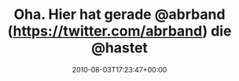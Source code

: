 ---
retweeted: false
source: <a href="http://termtter.org/" rel="nofollow">Termtter</a>
entities:
  hashtags: []
  symbols: []
  user_mentions:
  - name: August Burns Red
    screen_name: abrband
    indices:
    - '21'
    - '29'
    id_str: '778891905971159040'
    id: '778891905971159040'
  - name: Haste The Day
    screen_name: hastetheday
    indices:
    - '34'
    - '46'
    id_str: '18961861'
    id: '18961861'
  urls: []
display_text_range:
- '0'
- '87'
favorite_count: '0'
id_str: '20237340917'
truncated: false
retweet_count: '0'
id: '20237340917'
created_at: Tue Aug 03 17:23:47 +0000 2010
favorited: false
full_text: Oha. Hier hat gerade [@abrband](https://twitter.com/abrband) die [@hastetheday](https://twitter.com/hastetheday)
  überholt. http://www.last.fm/user/bascht
lang: de
tags:
- pesos/twitter
date: '2010-08-03T17:23:47+00:00'
src: https://twitter.com/bascht/status/20237340917
original_url: https://twitter.com/bascht/status/20237340917
type: twitter_tweet
text: Oha. Hier hat gerade [@abrband](https://twitter.com/abrband) die [@hastetheday](https://twitter.com/hastetheday)
  überholt. http://www.last.fm/user/bascht
title: Oha. Hier hat gerade @abrband (https://twitter.com/abrband) die @hastet

---